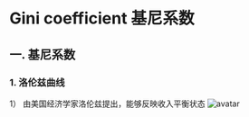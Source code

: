 # Gini coefficient 基尼系数  
## 一. 基尼系数  
### 1. 洛伦兹曲线
1）  由美国经济学家洛伦兹提出，能够反映收入平衡状态
![avatar](https://bkimg.cdn.bcebos.com/pic/b3b7d0a20cf431ad27e70ddd4036acaf2edd9819@wm_1,g_7,k_d2F0ZXIvYmFpa2U4MA==,xp_5,yp_5)
